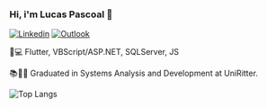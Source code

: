 ### Hi, i'm Lucas Pascoal 👋



[![Linkedin](https://img.shields.io/badge/LinkedIn-0077B5?style=for-the-badge&logo=linkedin&logoColor=white)](https://www.linkedin.com/in/lucas-pascoal-456180120/)
[![Outlook](https://img.shields.io/badge/Microsoft_Outlook-0078D4?style=for-the-badge&logo=microsoft-outlook&logoColor=white)](mailto:lucaspascoal_@hotmail.com)


🚀💻 Flutter, VBScript/ASP.NET, SQLServer, JS

📚👨‍🎓 Graduated in Systems Analysis and Development at UniRitter.





![Top Langs](https://github-readme-stats.vercel.app/api/top-langs/?username=PascoaI&layout=compact)
